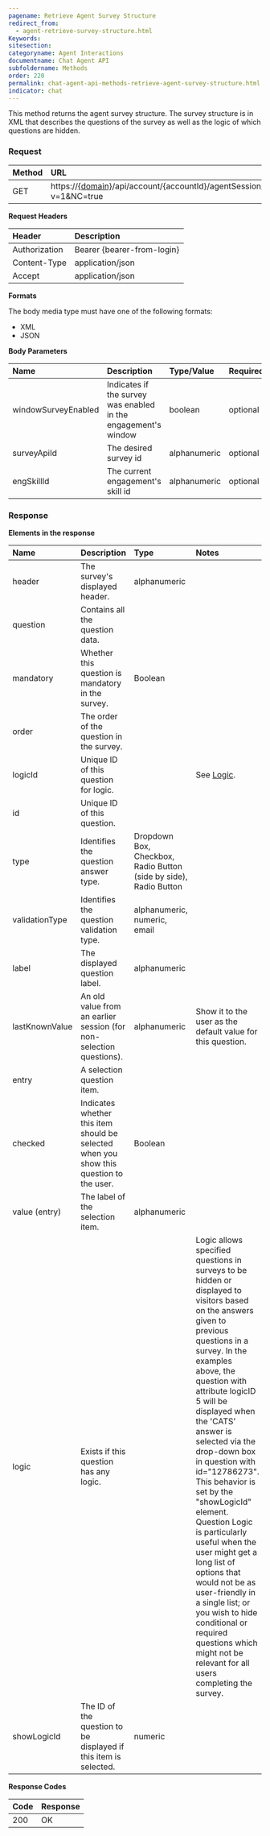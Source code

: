```yaml
---
pagename: Retrieve Agent Survey Structure
redirect_from:
  - agent-retrieve-survey-structure.html
Keywords:
sitesection: 
categoryname: Agent Interactions
documentname: Chat Agent API
subfoldername: Methods
order: 220
permalink: chat-agent-api-methods-retrieve-agent-survey-structure.html
indicator: chat
---
```


This method returns the agent survey structure. The survey structure is in XML that describes the questions of the survey as well as the logic of which questions are hidden.

### Request

| Method | URL |
| :--- | :--- |
| GET | https://[{domain}](/agent-domain-domain-api.html)/api/account/{accountId}/agentSession/{agentSessionId}/chat/{chatId}/survey?v=1&NC=true  |

**Request Headers**

| Header | Description |
| :--- | :--- |
| Authorization| Bearer {bearer-from-login} |
| Content-Type | application/json |
| Accept | application/json |

**Formats**

The body media type must have one of the following formats:

- XML
- JSON


**Body Parameters**

 |Name|  Description|  Type/Value|  Required|
 |:---|  :---|  :---|  :--- |
 |windowSurveyEnabled|  Indicates if the survey was enabled in the engagement's window |   boolean|  optional|
 |surveyApiId|  The desired survey id |  alphanumeric| optional|
 |engSkillId|   The current engagement's skill id |  alphanumeric| optional|

### Response

**Elements in the response**

| Name | Description | Type | Notes |
| :--- | :--- | :--- | :--- |
| header | The survey's displayed header. | alphanumeric | |
| question | Contains all the question data. | | |
| mandatory | Whether this question is mandatory in the survey. | Boolean | |
| order | The order of the question in the survey. | | |
| logicId | Unique ID of this question for logic. | | See [Logic](#logic).|
| id | Unique ID of this question. | | |
| type | Identifies the question answer type. | Dropdown Box, Checkbox, Radio Button (side by side), Radio Button | |
| validationType | Identifies the question validation type. | alphanumeric, numeric, email | |
| label | The displayed question label. | alphanumeric | |
| lastKnownValue | An old value from an earlier session (for non-selection questions). | alphanumeric | Show it to the user as the default value for this question. |
| entry | A selection question item. | | |
| checked | Indicates whether this item should be selected when you show this question to the user. | Boolean | |
| value (entry) | The label of the selection item. | alphanumeric | |
| <a name="logic"></a>logic | Exists if this question has any logic. | | Logic allows specified questions in surveys to be hidden or displayed to visitors based on the answers given to previous questions in a survey. In the examples above, the question with attribute logicID 5 will be displayed when the 'CATS' answer is selected via the drop-down box in question with id="12786273". This behavior is set by the "showLogicId" element. Question Logic is particularly useful when the user might get a long list of options that would not be as user-friendly in a single list; or you wish to hide conditional or required questions which might not be relevant for all users completing the survey. |
| showLogicId | The ID of the question to be displayed if this item is selected. | numeric | |

**Response Codes**

| Code | Response |
| :--- | :--- |
| 200 | OK |
